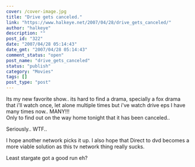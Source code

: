 ```yaml
---
cover: /cover-image.jpg
title: "Drive gets canceled."
link: "https://www.halkeye.net/2007/04/28/drive_gets_canceled/"
author: "halkeye"
description: ""
post_id: "322"
date: "2007/04/28 05:14:43"
date_gmt: "2007/04/28 05:14:43"
comment_status: "open"
post_name: "drive_gets_canceled"
status: "publish"
category: "Movies"
tags: []
post_type: "post"
---
```


Its my new favorite show.. its hard to find a drama, specially a fox drama that i'll watch once, let alone multiple times but i've watch drive eps I have many times now.. MANY!!!  
Only to find out on the way home tonight that it has been canceled..

Seriously.. WTF..

I hope another network picks it up. I also hope that Direct to dvd becomes a more viable solution as this tv network thing really sucks.

Least stargate got a good run eh?